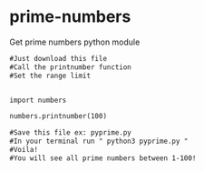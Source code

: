 # prime-numbers
Get prime numbers python module

```diff
#Just download this file
#Call the printnumber function
#Set the range limit


import numbers

numbers.printnumber(100)

#Save this file ex: pyprime.py 
#In your terminal run " python3 pyprime.py "
#Voila!
#You will see all prime numbers between 1-100!
```
